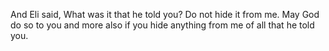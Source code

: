 And Eli said, What was it that he told you? Do not hide it from me. May God do so to you and more also if you hide anything from me of all that he told you.
